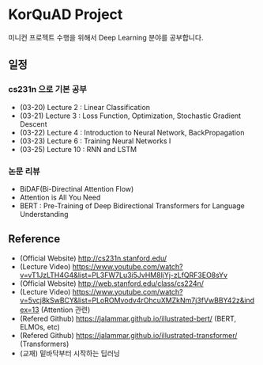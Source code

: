 # KorQuAD Project
미니컨 프로젝트 수행을 위해서 Deep Learning 분야를 공부합니다.

## 일정
### cs231n 으로 기본 공부
- (03-20) Lecture 2 : Linear Classification
- (03-21) Lecture 3 : Loss Function, Optimization, Stochastic Gradient Descent
- (03-22) Lecture 4 : Introduction to Neural Network, BackPropagation
- (03-23) Lecture 6 : Training Neural Networks I
- (03-25) Lecture 10 : RNN and LSTM

### 논문 리뷰
- BiDAF(Bi-Directinal Attention Flow)
- Attention is All You Need
- BERT : Pre-Training of Deep Bidirectional Transformers for Language Understanding


## Reference 
- (Official Website) http://cs231n.stanford.edu/ 
- (Lecture Video) https://www.youtube.com/watch?v=vT1JzLTH4G4&list=PL3FW7Lu3i5JvHM8ljYj-zLfQRF3EO8sYv
- (Official Website) http://web.stanford.edu/class/cs224n/
- (Lecture Video) https://www.youtube.com/watch?v=5vcj8kSwBCY&list=PLoROMvodv4rOhcuXMZkNm7j3fVwBBY42z&index=13 (Attention 관련)
- (Refered Github) https://jalammar.github.io/illustrated-bert/ (BERT, ELMOs, etc)
- (Refered Github) https://jalammar.github.io/illustrated-transformer/ (Transformers)
- (교재) 밑바닥부터 시작하는 딥러닝
